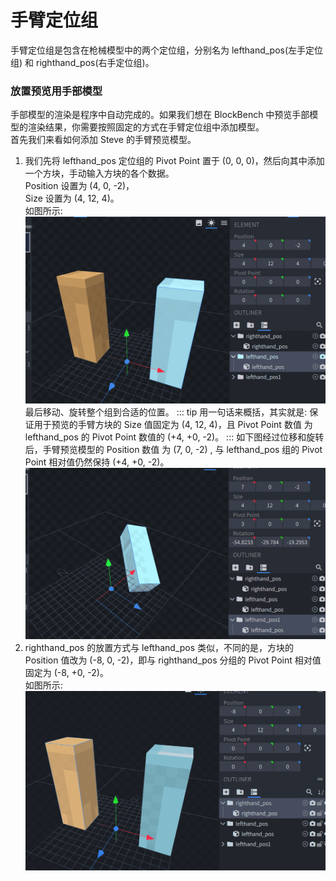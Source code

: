 # 手臂定位组
手臂定位组是包含在枪械模型中的两个定位组，分别名为 lefthand_pos(左手定位组) 和 righthand_pos(右手定位组)。   
### 放置预览用手部模型
手部模型的渲染是程序中自动完成的。如果我们想在 BlockBench 中预览手部模型的渲染结果，你需要按照固定的方式在手臂定位组中添加模型。   
首先我们来看如何添加 Steve 的手臂预览模型。   
1. 我们先将 lefthand_pos 定位组的 Pivot Point 置于 (0, 0, 0)，然后向其中添加一个方块，手动输入方块的各个数据。   
Position 设置为 (4, 0, -2)，   
Size 设置为 (4, 12, 4)。   
如图所示:   
![Left Hand Pos](./lefthand_pos.png)   
最后移动、旋转整个组到合适的位置。
::: tip
用一句话来概括，其实就是: 保证用于预览的手臂方块的 Size 值固定为 (4, 12, 4)，且 Pivot Point 数值 为 lefthand_pos 的 Pivot Point 数值的 (+4, +0, -2)。
:::
如下图经过位移和旋转后，手臂预览模型的 Position 数值 为 (7, 0, -2) , 与 lefthand_pos 组的 Pivot Point 相对值仍然保持  (+4, +0, -2)。   
![Left Hand Pos Rot](./lefthand_pos_rot.png)   
2. righthand_pos 的放置方式与 lefthand_pos 类似，不同的是，方块的 Position 值改为 (-8, 0, -2)，即与 righthand_pos 分组的 Pivot Point 相对值固定为 (-8, +0, -2)。   
如图所示:   
![Right Hand Pos](./righthand_pos.png)   
